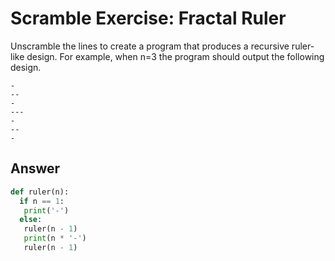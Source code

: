 # Scramble Exercise: Fractal Ruler
Unscramble the lines to create a program that produces a recursive ruler-like design. For example, when n=3 the program should output the following design.
```
-
--
-
---
-
--
-
```
## Answer
```python
def ruler(n):
  if n == 1:
   print('-')
  else:
   ruler(n - 1)
   print(n * '-')
   ruler(n - 1)
```
